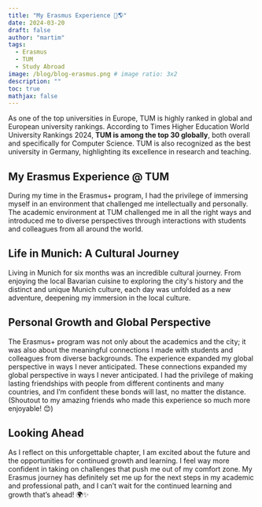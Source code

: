 ```yaml
---
title: "My Erasmus Experience 📖🌎"
date: 2024-03-20
draft: false
author: "martim"
tags:
  - Erasmus
  - TUM
  - Study Abroad
image: /blog/blog-erasmus.png # image ratio: 3x2
description: ""
toc: true
mathjax: false
---
```


As one of the top universities in Europe, TUM is highly ranked in global and European university rankings. According to Times Higher Education World University Rankings 2024, **TUM is among the top 30 globally**, both overall and specifically for Computer Science. TUM is also recognized as the best university in Germany, highlighting its excellence in research and teaching.

## My Erasmus Experience @ TUM

During my time in the Erasmus+ program, I had the privilege of immersing myself in an environment that challenged me intellectually and personally. The academic environment at TUM challenged me in all the right ways and introduced me to diverse perspectives through interactions with students and colleagues from all around the world.

## Life in Munich: A Cultural Journey

Living in Munich for six months was an incredible cultural journey. From enjoying the local Bavarian cuisine to exploring the city's history and the distinct and unique Munich culture, each day was unfolded as a new adventure, deepening my immersion in the local culture.

## Personal Growth and Global Perspective

The Erasmus+ program was not only about the academics and the city; it was also about the meaningful connections I made with students and colleagues from diverse backgrounds. The experience expanded my global perspective in ways I never anticipated. These connections expanded my global perspective in ways I never anticipated. I had the privilege of making lasting friendships with people from different continents and many countries, and I’m confident these bonds will last, no matter the distance. (Shoutout to my amazing friends who made this experience so much more enjoyable! 😊)

## Looking Ahead

As I reflect on this unforgettable chapter, I am excited about the future and the opportunities for continued growth and learning. I feel way more confident in taking on challenges that push me out of my comfort zone. My Erasmus journey has definitely set me up for the next steps in my academic and professional path, and I can’t wait for the continued learning and growth that’s ahead! 🌍✨
